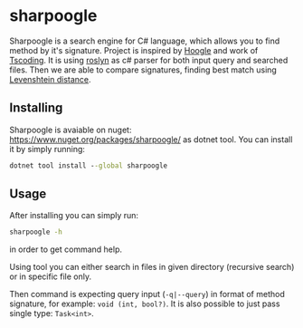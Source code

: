 # sharpoogle

Sharpoogle is a search engine for C# language, which allows you to find method by it's signature. Project is inspired by [Hoogle](https://hoogle.haskell.org/) and work of [Tscoding](https://github.com/tsoding).
It is using [roslyn](https://github.com/dotnet/roslyn) as c# parser for both input query and searched files. Then we are able to compare signatures, finding best match using [Levenshtein distance](https://en.wikipedia.org/wiki/Levenshtein_distance).

## Installing

Sharpoogle is avaiable on nuget: https://www.nuget.org/packages/sharpoogle/ as dotnet tool.
You can install it by simply running:
```cmd
dotnet tool install --global sharpoogle
```

## Usage

After installing you can simply run:
```cmd
sharpoogle -h
```
in order to get command help.

Using tool you can either search in files in given directory (recursive search) or in specific file only.

Then command is expecting query input (`-q|--query`) in format of method signature, for example: `void (int, bool?)`. It is also possible to just pass single type: `Task<int>`.
